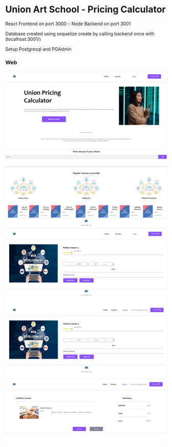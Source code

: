 <h1>Union Art School - Pricing Calculator</h1>
<p>React Frontend on port 3000 :: Node Backend on port 3001</p>
<p>Database created using sequelize create by calling backend once with (localhost:3001/)</p>
<p>Setup Postgresql and PGAdmin</p>
<h3>Web</h3>
<img src="./images/1.png" alt="image" />
<img src="./images/2.png" alt="image" />
<img src="./images/3.png" alt="image" />
<img src="./images/4.png" alt="image" />
<img src="./images/5.png" alt="image" />
